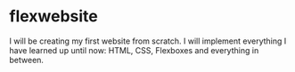 # flexwebsite
I will be creating my first website from scratch.
I will implement everything I have learned up until now: HTML, CSS, Flexboxes and everything in between.
